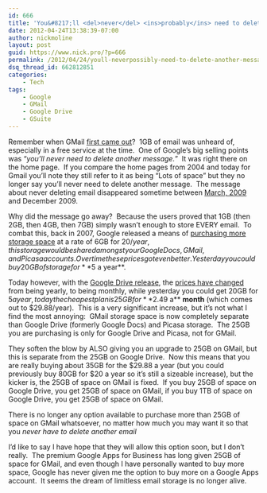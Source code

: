 ```yaml
---
id: 666
title: 'You&#8217;ll <del>never</del> <ins>probably</ins> need to delete another message'
date: 2012-04-24T13:38:39-07:00
author: nickmoline
layout: post
guid: https://www.nick.pro/?p=666
permalink: /2012/04/24/youll-neverpossibly-need-to-delete-another-message/
dsq_thread_id: 662812851
categories:
    - Tech
tags:
    - Google
    - GMail
    - Google Drive
    - GSuite
---
```

Remember when GMail <a title="GMail on April 1, 2004" href="http://web.archive.org/web/20040401041817/http://gmail.google.com/" target="_blank">first came out</a>?  1GB of email was unheard of, especially in a free service at the time.  One of Google&#8217;s big selling points was &#8220;_you&#8217;ll never need to delete another message._&#8221;  It was right there on the home page.  If you compare the home pages from 2004 and today for Gmail you&#8217;ll note they still refer to it as being &#8220;Lots of space&#8221; but they no longer say you&#8217;ll never need to delete another message.  The message about never deleting email disappeared sometime between <a href="http://web.archive.org/web/20090302230336/https://www.google.com/accounts/ServiceLogin?service=mail&passive=true&rm=false&continue=https%3A%2F%2Fmail.google.com%2Fmail%2F%3Fui%3Dhtml%26zy%3Dl&bsv=zpwhtygjntrz&ss=1&scc=1&ltmpl=default&ltmplcache=2" target="_blank">March, 2009</a> and December 2009.

<!--more-->

Why did the message go away?  Because the users proved that 1GB (then 2GB, then 4GB, then 7GB) simply wasn&#8217;t enough to store EVERY email.  To combat this, back in 2007, Google released a means of <a href="http://googleblog.blogspot.com/2007/08/simple-way-to-get-more-storage.html" target="_blank">purchasing more storage space</a> at a rate of 6GB for $20/year, this storage would be shared amongst your Google Docs, GMail, and Picasa accounts.  Over time these prices got even better.  Yesterday you could buy 20GB of storage for **$5 a year**.

<amp-img title="Announcing Google Drive" src="Announcing Google Drive" src="{{ site.baseurl }}/wp-content/uploads/sites/4/2012/04/gdrive-is-here.png" width="500" height="280" layout="intrinsic" lightbox></amp-img>

Today however, with the <a href="http://googleblog.blogspot.com/2012/04/introducing-google-drive-yes-really.html" target="_blank">Google Drive release</a>, the <a href="http://support.google.com/drive/bin/answer.py?hl=en&answer=39567&p=butter_old_storage" target="_blank">prices have changed</a> from being yearly, to being monthly, while yesterday you could get 20GB for $5 a year, today the cheapest plan is 25GB for **$2.49 a** **month** (which comes out to $29.88/year).  This is a very significant increase, but it&#8217;s not what I find the most annoying:  GMail storage space is now completely separate than Google Drive (formerly Google Docs) and Picasa storage.  The 25GB you are purchasing is only for Google Drive and Picasa, not for GMail.

They soften the blow by ALSO giving you an upgrade to 25GB on GMail, but this is separate from the 25GB on Google Drive.  Now this means that you are really buying about 35GB for the $29.88 a year (but you could previously buy 80GB for $20 a year so it&#8217;s still a sizeable increase), but the kicker is, the 25GB of space on GMail is fixed.  If you buy 25GB of space on Google Drive, you get 25GB of space on GMail, if you buy 1TB of space on Google Drive, you get 25GB of space on GMail.

There is no longer any option available to purchase more than 25GB of space on GMail whatsoever, no matter how much you may want it so that you _never have to delete another email_

<amp-img title="Never delete another email" alt="Never delete another email" src="{{ site.baseurl }}/wp-content/uploads/sites/4/2012/04/Region-capture-29.png" width="497" height="46" layout="intrinsic" lightbox></amp-img>

I&#8217;d like to say I have hope that they will allow this option soon, but I don&#8217;t really.  The premium Google Apps for Business has long given 25GB of space for GMail, and even though I have personally wanted to buy more space, Google has never given me the option to buy more on a Google Apps account.  It seems the dream of limitless email storage is no longer alive.